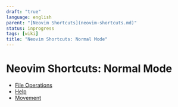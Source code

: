 ```yaml
---
draft: "true"
language: english
parent: "[Neovim Shortcuts](neovim-shortcuts.md)"
status: inprogress
tags: [wiki]
title: "Neovim Shortcuts: Normal Mode"
---
```


# Neovim Shortcuts: Normal Mode

- [File Operations](neovim-shortcuts-normal-mode-file-operations.md)
- [Help](neovim-shortcuts-normal-mode-help.md)
- [Movement](neovim-shortcuts-normal-mode-movement.md)
